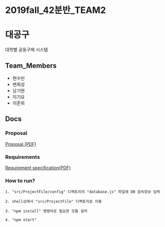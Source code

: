 # 2019fall_42분반_TEAM2

# 대공구

대학별 공동구매 시스템



## Team_Members

- 현수빈
- 변희성
- 남기현
- 이기요
- 이준희

## Docs

### Proposal

[Proposal (PDF)](docs/proposal.pdf)

### Requirements

[Requirement specification(PDF)](docs/requirement(final).pdf)


### How to run?
```
1. "src/ProjectFile/config" 디렉토리의 "database.js" 파일에 DB 접속정보 입력

2. shell상에서 "src/ProjectFile" 디렉토리로 이동

3. "npm install" 명령어로 필요한 모듈 설치

4. "npm start"
```
